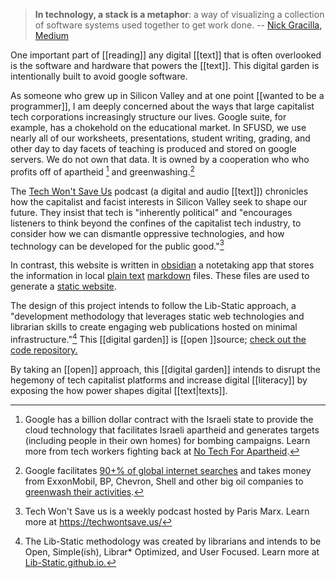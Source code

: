 > **In technology, a stack is a metaphor**: a way of visualizing a collection of software systems used together to get work done.
>  -- [Nick Gracilla, Medium](https://medium.com/@ngracilla/explain-it-to-me-like-im-5-what-is-a-tech-stack-5e06c02e3023)

One important part of [[reading]] any digital [[text]] that is often overlooked is the software and hardware that powers the [[text]]. This digital garden is intentionally built to avoid google software. 

As someone who grew up in Silicon Valley and at one point [[wanted to be a programmer]], I am deeply concerned about the ways that large capitalist tech corporations increasingly structure our lives. Google suite, for example, has a chokehold on the educational market. In SFUSD, we use nearly all of our worksheets, presentations, student writing, grading, and other day to day facets of teaching is produced and stored on google servers. We do not own that data. It is owned by a cooperation who who profits off of apartheid [^1] and greenwashing.[^2]

The [Tech Won't Save Us](https://techwontsave.us/) podcast (a digital and audio [[text]]) chronicles how the capitalist and facist interests in Silicon Valley seek to shape our future. They insist that tech is "inherently political" and "encourages listeners to think beyond the confines of the capitalist tech industry, to consider how we can dismantle oppressive technologies, and how technology can be developed for the public good."[^3]

In contrast, this website is written in [obsidian](https://obsidian.md/) a notetaking app that stores the information in local [plain text](https://lib-static.github.io/concepts/plaintext/) [markdown](https://www.markdownguide.org/getting-started/) files. These files are used to generate a [static website](https://lib-static.github.io/concepts/static-site-generators/). 

The design of this project intends to follow the Lib-Static approach, a "development methodology that leverages static web technologies and librarian skills to create engaging web publications hosted on minimal infrastructure."[^4] This [[digital garden]] is [[open ]]source; [check out the code repository.]()

By taking an [[open]] approach, this [[digital garden]] intends to disrupt the hegemony of tech capitalist platforms and increase digital [[literacy]] by exposing the how power shapes digital [[text|texts]].

[^1]: Google has a billion dollar contract with the Israeli state to provide the cloud technology that facilitates Israeli apartheid and generates targets (including people in their own homes) for bombing campaigns. Learn more from tech workers fighting back at [No Tech For Apartheid](https://www.notechforapartheid.com/).

[^2]: Google facilitates [90+% of global internet searches](https://gs.statcounter.com/search-engine-market-share) and takes money from ExxonMobil, BP, Chevron, Shell and other big oil companies to [greenwash their activities](https://mashable.com/article/google-greenwashing-ads-study).

[^3]: Tech Won't Save us is a weekly podcast hosted by Paris Marx. Learn more at https://techwontsave.us/

[^4]: The Lib-Static methodology was created by librarians and intends to be Open, Simple(ish), Librar* Optimized, and User Focused. Learn more at [Lib-Static.github.io.](https://lib-static.github.io/about/)
